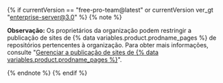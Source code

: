 {% if currentVersion == "free-pro-team@latest" or currentVersion ver_gt "enterprise-server@3.0" %}
{% note %}

**Observação:** Os proprietários da organização podem restringir a publicação de sites de {% data variables.product.prodname_pages %} de repositórios pertencentes à organização. Para obter mais informações, consulte "[Gerenciar a publicação de sites de {% data variables.product.prodname_pages %}](/organizations/managing-organization-settings/managing-the-publication-of-github-pages-sites-for-your-organization)".

{% endnote %}
{% endif %}